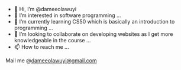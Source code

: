 - 👋 Hi, I’m @dameeolawuyi
- 👀 I’m interested in software programming ...
- 🌱 I’m currently learning CS50 which is basically an introduction to programming  ...
- 💞️ I’m looking to collaborate on developing websites as I get more knowledgeable in the course ...
- 📫 How to reach me ...

Mail me @dameeolawuyi@gmail.com<!---
dameeolawuyi/dameeolawuyi is a ✨ special ✨ repository because its `README.md` (this file) appears on your GitHub profile.
You can click the Preview link to take a look at your changes.
--->
